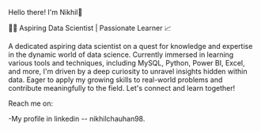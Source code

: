 Hello there! I'm Nikhil👋

👨‍💻 Aspiring Data Scientist | Passionate Learner 📈

A dedicated aspiring data scientist on a quest for knowledge and expertise in the dynamic world of data science. Currently immersed in learning various tools and techniques, including MySQL, Python, Power BI, Excel, and more, I'm driven by a deep curiosity to unravel insights hidden within data. Eager to apply my growing skills to real-world problems and contribute meaningfully to the field. Let's connect and learn together!

Reach me on:

-My profile in linkedin -- nikhilchauhan98.

<!---
NikhilChauhan98/NikhilChauhan98 is a ✨ special ✨ repository because its `README.md` (this file) appears on your GitHub profile.
You can click the Preview link to take a look at your changes.
--->
